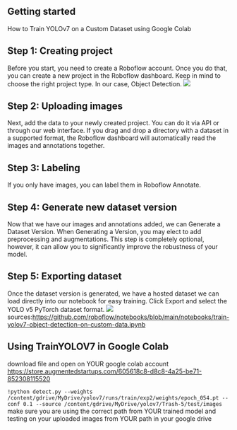 ## Getting started 
How to Train YOLOv7 on a Custom Dataset using Google Colab
## Step 1: Creating project
Before you start, you need to create a Roboflow account. Once you do that, you can create a new project in the Roboflow dashboard. Keep in mind to choose the right project type. In our case, Object Detection.
![](https://camo.githubusercontent.com/7264a275db6473f8432239dce3b8e1819208b5421d40654afce57680d6fd3311/68747470733a2f2f6d656469612e726f626f666c6f772e636f6d2f707265706172696e672d637573746f6d2d646174617365742d6578616d706c652f6372656174696e672d70726f6a6563742e6769663f696b2d73646b2d76657273696f6e3d6a6176617363726970742d312e342e33267570646174656441743d31363732393239373939383532)

## Step 2: Uploading images
Next, add the data to your newly created project. You can do it via API or through our web interface.
If you drag and drop a directory with a dataset in a supported format, the Roboflow dashboard will automatically read the images and annotations together.

## Step 3: Labeling
If you only have images, you can label them in Roboflow Annotate.

## Step 4: Generate new dataset version
Now that we have our images and annotations added, we can Generate a Dataset Version. When Generating a Version, you may elect to add preprocessing and augmentations. This step is completely optional, however, it can allow you to significantly improve the robustness of your model.


## Step 5: Exporting dataset
Once the dataset version is generated, we have a hosted dataset we can load directly into our notebook for easy training. Click Export and select the YOLO v5 PyTorch dataset format.
![](https://camo.githubusercontent.com/bda73b306551a545469d21838128066bb42d3e9cf403b756aac2620ed90a840c/68747470733a2f2f6d656469612e726f626f666c6f772e636f6d2f707265706172696e672d637573746f6d2d646174617365742d6578616d706c652f6578706f72742e6769663f696b2d73646b2d76657273696f6e3d6a6176617363726970742d312e342e33267570646174656441743d31363732393433333133373039)
sources:https://github.com/roboflow/notebooks/blob/main/notebooks/train-yolov7-object-detection-on-custom-data.ipynb

## Using TrainYOLOV7 in Google Colab
download file and open on YOUR google colab account
https://store.augmentedstartups.com/605618c8-d8c8-4a25-be71-852308115520

```!python detect.py --weights /content/gdrive/MyDrive/yolov7/runs/train/exp2/weights/epoch_054.pt --conf 0.1 --source /content/gdrive/MyDrive/yolov7/Trash-5/test/images```
make sure you are using the correct path from YOUR trained model and testing on your uploaded images from YOUR path in your google drive 
